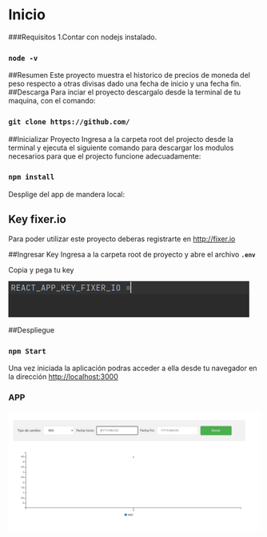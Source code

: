 # Inicio

###Requisitos
 1.Contar con nodejs instalado.
 ### `node -v`
##Resumen
Este proyecto muestra el historico de precios de moneda del peso respecto a otras divisas dado una fecha de inicio y una fecha fin.
##Descarga
Para inciar el proyecto descargalo desde la terminal de tu maquina, con el comando:
 
### `git clone https://github.com/`

##Inicializar Proyecto
Ingresa a la carpeta root del projecto desde la terminal y ejecuta el siguiente comando para descargar los modulos necesarios para que el projecto funcione adecuadamente:

### `npm install`

Desplige del app de mandera local:

## Key fixer.io

Para poder utilizar este proyecto deberas registrarte en http://fixer.io

##Ingresar Key
Ingresa a la carpeta root de proyecto y abre el archivo **`.env`**

Copia y pega tu key

![img.png](img.png)

##Despliegue

### `npm Start`

Una vez iniciada la aplicación podras acceder a ella desde tu navegador en la dirección
[http://localhost:3000](http://localhost:3000)


### APP
![img_1.png](img_1.png)

